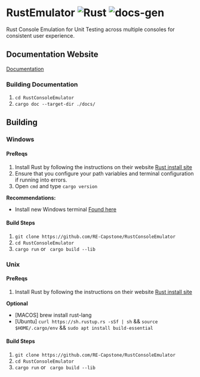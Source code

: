 # RustEmulator ![Rust](https://github.com/RE-Capstone/RustConsoleEmulator/workflows/Rust/badge.svg) ![docs-gen](https://github.com/RE-Capstone/RustConsoleEmulator/workflows/docs-gen/badge.svg?branch=master)
Rust Console Emulation for Unit Testing across multiple consoles for consistent user experience.

## Documentation Website

[Documentation](https://re-capstone.github.io/RustConsoleEmulator/)

### Building Documentation

1. ` cd RustConsoleEmulator `
2. ` cargo doc --target-dir ./docs/ `

## Building

### Windows

#### PreReqs

1. Install Rust by following the instructions on their website [Rust install site](https://www.rust-lang.org/tools/install)
2. Ensure that you configure your path variables and terminal configuration if running into errors.
3. Open ` cmd ` and type ` cargo version `

**Recommendations:**
- Install new Windows terminal [Found here](https://github.com/microsoft/terminal)

#### Build Steps

1. ` git clone https://github.com/RE-Capstone/RustConsoleEmulator `
2. ` cd RustConsoleEmulator `
3. ` cargo run ` or ` cargo build --lib`


### Unix

#### PreReqs

1. Install Rust by following the instructions on their website [Rust install site](https://www.rust-lang.org/tools/install)

**Optional**
- [MACOS] brew install rust-lang
- [Ubuntu] ` curl https://sh.rustup.rs -sSf | sh ` && ` source $HOME/.cargo/env ` && ` sudo apt install build-essential `

#### Build Steps

1. ` git clone https://github.com/RE-Capstone/RustConsoleEmulator `
2. ` cd RustConsoleEmulator `
3. ` cargo run ` or ` cargo build --lib`
